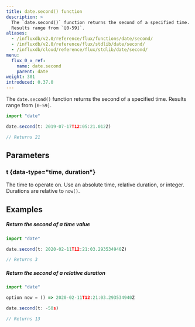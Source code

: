 ```yaml
---
title: date.second() function
description: >
  The `date.second()` function returns the second of a specified time.
  Results range from `[0-59]`.
aliases:
  - /influxdb/v2.0/reference/flux/functions/date/second/
  - /influxdb/v2.0/reference/flux/stdlib/date/second/
  - /influxdb/cloud/reference/flux/stdlib/date/second/
menu:
  flux_0_x_ref:
    name: date.second
    parent: date
weight: 301
introduced: 0.37.0
---
```


The `date.second()` function returns the second of a specified time.
Results range from `[0-59]`.

```js
import "date"

date.second(t: 2019-07-17T12:05:21.012Z)

// Returns 21
```

## Parameters

### t {data-type="time, duration"}
The time to operate on.
Use an absolute time, relative duration, or integer.
Durations are relative to `now()`.

## Examples

##### Return the second of a time value
```js
import "date"

date.second(t: 2020-02-11T12:21:03.293534940Z)

// Returns 3
```

##### Return the second of a relative duration
```js
import "date"

option now = () => 2020-02-11T12:21:03.293534940Z

date.second(t: -50s)

// Returns 13
```
